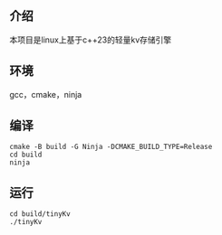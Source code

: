 ## 介绍

本项目是linux上基于c++23的轻量kv存储引擎

## 环境

gcc，cmake，ninja

## 编译

```shell 
cmake -B build -G Ninja -DCMAKE_BUILD_TYPE=Release
cd build
ninja
```

## 运行

```shell
cd build/tinyKv
./tinyKv
```
